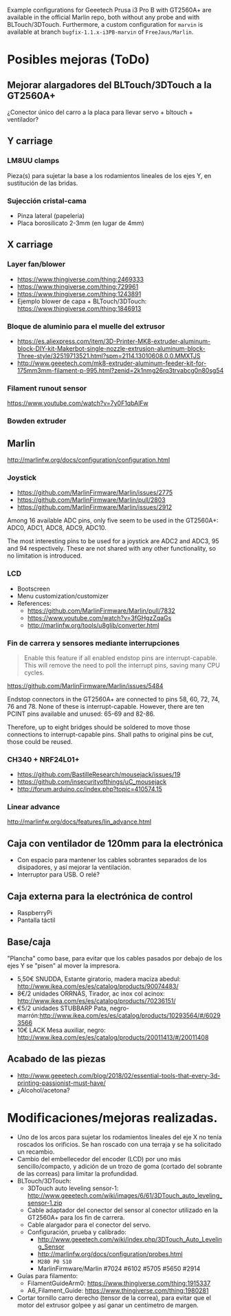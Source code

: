 Example configurations for Geeetech Prusa i3 Pro B with GT2560A+ are available in the official Marlin repo, both without any probe and with BLTouch/3DTouch. Furthermore, a custom configuration for `marvin` is available at branch `bugfix-1.1.x-i3PB-marvin` of `FreeJaus/Marlin`.

# Posibles mejoras (ToDo)

## Mejorar alargadores del BLTouch/3DTouch a la GT2560A+

¿Conector único del carro a la placa para llevar servo + bltouch + ventilador?

## Y carriage

### LM8UU clamps

Pieza(s) para sujetar la base a los rodamientos lineales de los ejes Y, en sustitución de las bridas.

### Sujección cristal-cama

- Pinza lateral (papeleria)
- Placa borosilicato 2-3mm (en lugar de 4mm)

## X carriage

### Layer fan/blower

- https://www.thingiverse.com/thing:2469333
- https://www.thingiverse.com/thing:729961
- https://www.thingiverse.com/thing:1243891
- Ejemplo blower de capa + BLTouch/3DTouch: https://www.thingiverse.com/thing:1846913

### Bloque de aluminio para el muelle del extrusor

- https://es.aliexpress.com/item/3D-Printer-MK8-extruder-aluminum-block-DIY-kit-Makerbot-single-nozzle-extrusion-aluminum-block-Three-style/32519713521.html?spm=2114.13010608.0.0.MMXTJS
- http://www.geeetech.com/mk8-extruder-aluminum-feeder-kit-for-175mm3mm-filament-p-995.html?zenid=2k1nmg26rq3trvabcg0n80sg54

### Filament runout sensor

https://www.youtube.com/watch?v=7y0F1qbAlFw

### Bowden extruder

## Marlin

http://marlinfw.org/docs/configuration/configuration.html

### Joystick

- https://github.com/MarlinFirmware/Marlin/issues/2775
- https://github.com/MarlinFirmware/Marlin/pull/2803
- https://github.com/MarlinFirmware/Marlin/issues/2912

Among 16 available ADC pins, only five seem to be used in the GT2560A+: ADC0, ADC1, ADC8, ADC9, ADC10.

The most interesting pins to be used for a joystick are ADC2 and ADC3, 95 and 94 respectively. These are not shared with any other functionality, so no limitation is introduced.

### LCD

- Bootscreen
- Menu customization/customizer
- References:
  - https://github.com/MarlinFirmware/Marlin/pull/7832
  - https://www.youtube.com/watch?v=3fGHgzZqaGs
  - http://marlinfw.org/tools/u8glib/converter.html

### Fin de carrera y sensores mediante interrupciones

> Enable this feature if all enabled endstop pins are interrupt-capable. This will remove the need to poll the interrupt pins, saving many CPU cycles.

https://github.com/MarlinFirmware/Marlin/issues/5484

Endstop connectors in the GT2560A+ are connected to pins 58, 60, 72, 74, 76 and 78. None of these is interrupt-capable. However, there are ten PCINT pins available and unused: 65-69 and 82-86.

Therefore, up to eight bridges should be soldered to move those connections to interrupt-capable pins. Shall paths to original pins be cut, those could be reused.

### CH340 + NRF24L01+

- https://github.com/BastilleResearch/mousejack/issues/19
- https://github.com/insecurityofthings/uC_mousejack
- http://forum.arduino.cc/index.php?topic=410574.15

### Linear advance

http://marlinfw.org/docs/features/lin_advance.html

## Caja con ventilador de 120mm para la electrónica

- Con espacio para mantener los cables sobrantes separados de los disipadores, y así mejorar la ventilación.
- Interruptor para USB. O relé?

## Caja externa para la electrónica de control

- RaspberryPi
- Pantalla táctil

## Base/caja

"Plancha" como base, para evitar que los cables pasados por debajo de los ejes Y se "pisen" al mover la impresora.

- 5,50€ SNUDDA, Estante giratorio, madera maciza abedul: http://www.ikea.com/es/es/catalog/products/90074483/
- 8€/2 unidades ORRNÄS, Tirador, ac inox col acinox: http://www.ikea.com/es/es/catalog/products/70236151/
- €5/2 unidades STUBBARP Pata, negro-marrón:http://www.ikea.com/es/es/catalog/products/10293564/#/60293566
- 10€  LACK Mesa auxiliar, negro: http://www.ikea.com/es/es/catalog/products/20011413/#/20011408

## Acabado de las piezas

- http://www.geeetech.com/blog/2018/02/essential-tools-that-every-3d-printing-passionist-must-have/
- ¿Alcohol/acetona?

# Modificaciones/mejoras realizadas.

- Uno de los arcos para sujetar los rodamientos lineales del eje X no tenía roscados los orificios. Se han roscado con una terraja y se ha solicitado un recambio.
- Cambio del embellecedor del encoder (LCD) por uno más sencillo/compacto, y adición de un trozo de goma (cortado del sobrante de las correas) para limitar la profundidad.
- BLTouch/3DTouch:
  - 3DTouch auto leveling sensor-1: http://www.geeetech.com/wiki/images/6/61/3DTouch_auto_leveling_sensor-1.zip
  - Cable adaptador del conector del sensor al conector utilizado en la GT2560A+ para los fin de carrera.
  - Cable alargador para el conector del servo.
  - Configuración, prueba y calibrado:
    - http://www.geeetech.com/wiki/index.php/3DTouch_Auto_Leveling_Sensor
    - http://marlinfw.org/docs/configuration/probes.html
    - `M280 P0 S10`
    - MarlinFirmware/Marlin #7024 #6102 #5705 #5650 #2914
- Guías para filamento:
  - FilamentGuideArm0: https://www.thingiverse.com/thing:1915337
  - A6_Filament_Guide: https://www.thingiverse.com/thing:1980281
- Cortar tornillo carro derecho (tensor de la correa), para evitar que el motor del extrusor golpee y así ganar un centímetro de margen.
